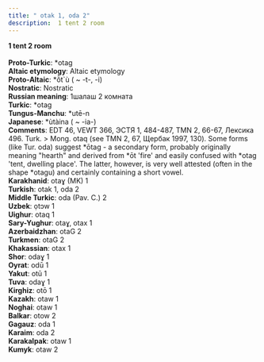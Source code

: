 ```yaml
---
title: " otak 1, oda 2"
description:  1 tent 2 room
---
```

<strong> 1 tent 2 room</strong><br><br>
<strong>Proto-Turkic</strong>:  *otag<br>
<strong>Altaic etymology</strong>:  Altaic etymology<br>
<strong> Proto-Altaic</strong>:  *ŏ̀t`ù ( ~ -t-, -i)<br>
<strong>Nostratic</strong>:  Nostratic<br>
<strong>Russian meaning</strong>:  1шалаш 2 комната<br>
<strong>Turkic</strong>:  *otag<br>
<strong>Tungus-Manchu</strong>:  *utē-n<br>
<strong>Japanese</strong>:  *ùtàina ( ~ -ia-)<br>
<strong>Comments</strong>:  EDT 46, VEWT 366, ЭСТЯ 1, 484-487, TMN 2, 66-67, Лексика 496. Turk. > Mong. otaq (see TMN 2, 67, Щербак 1997, 130). Some forms (like Tur. oda) suggest *ōtag - a secondary form, probably originally meaning "hearth" and derived from *ōt 'fire' and easily confused with *otag 'tent, dwelling place'. The latter, however, is very well attested (often in the shape *otagu) and certainly containing a short vowel.<br>
<strong>Karakhanid</strong>:  otaɣ (MK) 1<br>
<strong>Turkish</strong>:  otak 1, oda 2<br>
<strong>Middle Turkic</strong>:  oda (Pav. C.) 2<br>
<strong>Uzbek</strong>:  ọtɔw 1<br>
<strong>Uighur</strong>:  otaq 1<br>
<strong>Sary-Yughur</strong>:  otaɣ, otax 1<br>
<strong>Azerbaidzhan</strong>:  otaG 2<br>
<strong>Turkmen</strong>:  otaG 2<br>
<strong>Khakassian</strong>:  otax 1<br>
<strong>Shor</strong>:  odaɣ 1<br>
<strong>Oyrat</strong>:  odū 1<br>
<strong>Yakut</strong>:  otū 1<br>
<strong>Tuva</strong>:  odaɣ 1<br>
<strong>Kirghiz</strong>:  otō 1<br>
<strong>Kazakh</strong>:  otaw 1<br>
<strong>Noghai</strong>:  otaw 1<br>
<strong>Balkar</strong>:  otow 2<br>
<strong>Gagauz</strong>:  oda 1<br>
<strong>Karaim</strong>:  oda 2<br>
<strong>Karakalpak</strong>:  otaw 1<br>
<strong>Kumyk</strong>:  otaw 2<br>


